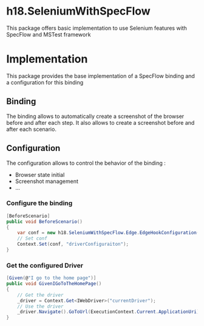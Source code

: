 # h18.SeleniumWithSpecFlow

This package offers basic implementation to use Selenium features with SpecFlow and MSTest framework

# Implementation

This package provides the base implementation of a SpecFlow binding and a configuration for this binding

## Binding

The binding allows to automatically create a screenshot of the browser before and after each step. It also allows to create a screenshot before and after each scenario.

## Configuration

The configuration allows to control the behavior of the binding :
- Browser state initial
- Screenshot management
- ...

### Configure the binding

```csharp
[BeforeScenario]
public void BeforeScenario()
{
    var conf = new h18.SeleniumWithSpecFlow.Edge.EdgeHookConfiguration();
    // Set conf
    Context.Set(conf, "driverConfiguraiton");
}
```

### Get the configured Driver

```csharp
[Given(@"I go to the home page")]
public void GivenIGoToTheHomePage()
{
    // Get the driver
    _driver = Context.Get<IWebDriver>("currentDriver");
    // Use the driver
    _driver.Navigate().GoToUrl(ExecutionContext.Current.ApplicationUri);
}
```


